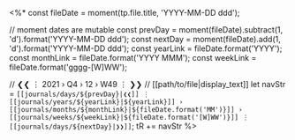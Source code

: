 <%*
const fileDate = moment(tp.file.title, 'YYYY-MM-DD ddd');

// moment dates are mutable
const prevDay = moment(fileDate).subtract(1, 'd').format('YYYY-MM-DD ddd');
const nextDay = moment(fileDate).add(1, 'd').format('YYYY-MM-DD ddd');
const yearLink = fileDate.format('YYYY');
const monthLink = fileDate.format('YYYY MMM');
const weekLink = fileDate.format('gggg-[W]WW');

// ❮❮ ⋮ 2021 › Q4 › 12 › W49 ⋮ ❯❯
// [[path/to/file|display_text]]
let navStr = `[[journals/days/${prevDay}|❮❮]] ⋮ [[journals/years/${yearLink}|${yearLink}]] › [[journals/months/${monthLink}|${fileDate.format('MM')}]] › [[journals/weeks/${weekLink}|${fileDate.format('[W]WW')}]] ⋮ [[journals/days/${nextDay}|❯❯]]`;
tR += navStr
%>